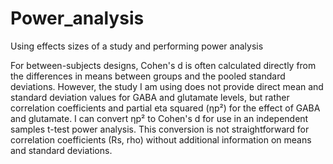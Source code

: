 # Power_analysis
Using effects sizes of a study and performing power analysis 

For between-subjects designs, Cohen's d is often calculated directly from the differences in means between groups and the pooled standard deviations. However, the study I am using does not provide direct mean and standard deviation values for GABA and glutamate levels, but rather correlation coefficients and partial eta squared (ηp²) for the effect of GABA and glutamate. I can convert ηp² to Cohen's d for use in an independent samples t-test power analysis. This conversion is not straightforward for correlation coefficients (Rs, rho) without additional information on means and standard deviations.
